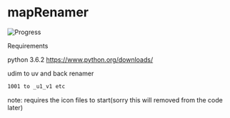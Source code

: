 # mapRenamer

![Progress](http://progressed.io/bar/50)

Requirements

python 3.6.2 https://www.python.org/downloads/


udim to uv and back renamer
```bash
1001 to _u1_v1 etc
```



note: requires the icon files to start(sorry this will removed from the code later)
